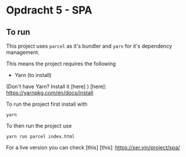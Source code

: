 # Opdracht 5 - SPA

## To run
This project uses `parcel` as it's bundler and `yarn` for it's dependency management.

This means the project requires the following
- Yarn (to install)

(Don't have Yarn? Install it [here] )
[here]: https://yarnpkg.com/en/docs/install

To run the project first install with
```
yarn
```

To then run the project use
```
yarn run parcel index.html
```

For a live version you can check [this]
[this]: https://ser.vin/project/spa/